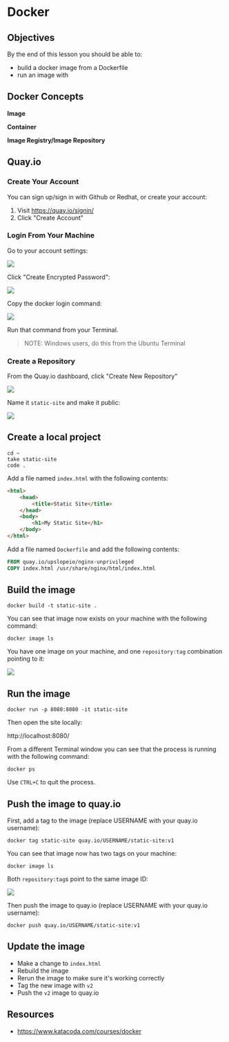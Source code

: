 # Docker

## Objectives

By the end of this lesson you should be able to:

- build a docker image from a Dockerfile
- run an image with

## Docker Concepts

**Image**

**Container**

**Image Registry/Image Repository**

## Quay.io

### Create Your Account

You can sign up/sign in with Github or Redhat, or create your account:

1. Visit https://quay.io/signin/
1. Click "Create Account"

### Login From Your Machine

Go to your account settings:

![](./img/quay-password-01.png)

Click "Create Encrypted Password":

![](./img/quay-password-02.png)

Copy the docker login command:

![](./img/quay-password-03.png)

Run that command from your Terminal.

> NOTE: Windows users, do this from the Ubuntu Terminal

### Create a Repository

From the Quay.io dashboard, click "Create New Repository"

![](./img/quay-repo-01.png)

Name it `static-site` and make it public:

![](./img/quay-repo-02.png)

## Create a local project

```
cd ~
take static-site
code .
```

Add a file named `index.html` with the following contents:

```html
<html>
    <head>
        <title>Static Site</title>
    </head>
    <body>
        <h1>My Static Site</h1>
    </body>
</html>
```

Add a file named `Dockerfile` and add the following contents:

```dockerfile
FROM quay.io/upslopeio/nginx-unprivileged
COPY index.html /usr/share/nginx/html/index.html
```

## Build the image

```
docker build -t static-site .
```

You can see that image now exists on your machine with the following command:

```
docker image ls
```

You have one image on your machine, and one `repository:tag` combination pointing to it:

![](./img/docker-image-one-tag.png)

## Run the image

```
docker run -p 8080:8080 -it static-site
```

Then open the site locally:

http://localhost:8080/

From a different Terminal window you can see that the process is running with the following command:

```
docker ps
```

Use `CTRL+C` to quit the process.

## Push the image to quay.io

First, add a tag to the image (replace USERNAME with your quay.io username):

```
docker tag static-site quay.io/USERNAME/static-site:v1
```

You can see that image now has two tags on your machine:

```
docker image ls
```

Both `repository:tag`s point to the same image ID:

![](./img/docker-image-two-tags.png)

Then push the image to quay.io (replace USERNAME with your quay.io username):

```
docker push quay.io/USERNAME/static-site:v1
```

## Update the image

- Make a change to `index.html`
- Rebuild the image
- Rerun the image to make sure it's working correctly
- Tag the new image with `v2`
- Push the `v2` image to quay.io

## Resources

- https://www.katacoda.com/courses/docker
